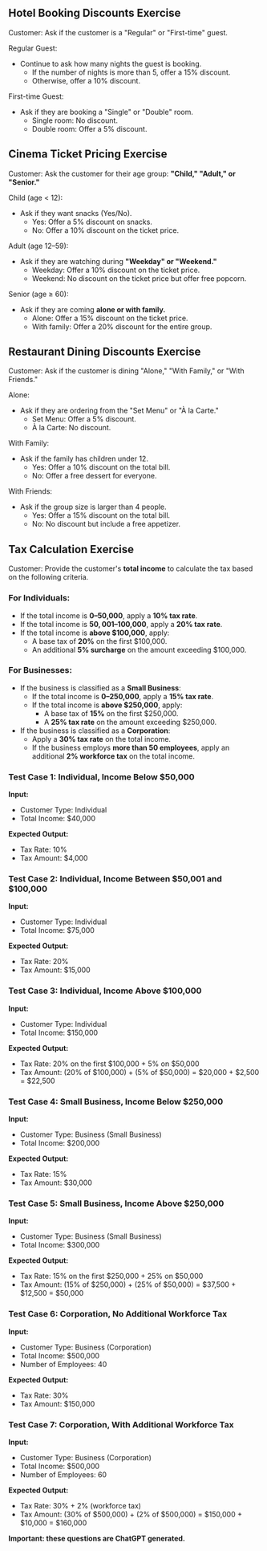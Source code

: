 ## Hotel Booking Discounts Exercise

Customer: Ask if the customer is a "Regular" or "First-time" guest.

Regular Guest:

- Continue to ask how many nights the guest is booking.
  - If the number of nights is more than 5, offer a 15% discount.
  - Otherwise, offer a 10% discount.

First-time Guest:

- Ask if they are booking a "Single" or "Double" room.
  - Single room: No discount.
  - Double room: Offer a 5% discount.
 
## Cinema Ticket Pricing Exercise

Customer: Ask the customer for their age group: **"Child," "Adult," or "Senior."**

Child (age < 12):

- Ask if they want snacks (Yes/No).
  - Yes: Offer a 5% discount on snacks.
  - No: Offer a 10% discount on the ticket price.

Adult (age 12–59):

- Ask if they are watching during **"Weekday" or "Weekend."**
  - Weekday: Offer a 10% discount on the ticket price.
  - Weekend: No discount on the ticket price but offer free popcorn.

Senior (age ≥ 60):

- Ask if they are coming **alone or with family.**
  - Alone: Offer a 15% discount on the ticket price.
  - With family: Offer a 20% discount for the entire group.

## Restaurant Dining Discounts Exercise

Customer: Ask if the customer is dining "Alone," "With Family," or "With Friends."

Alone:

- Ask if they are ordering from the "Set Menu" or "À la Carte."
  - Set Menu: Offer a 5% discount.
  - À la Carte: No discount.

With Family:

- Ask if the family has children under 12.
  - Yes: Offer a 10% discount on the total bill.
  - No: Offer a free dessert for everyone.

With Friends:

- Ask if the group size is larger than 4 people.
  - Yes: Offer a 15% discount on the total bill.
  - No: No discount but include a free appetizer.

## Tax Calculation Exercise

Customer: Provide the customer's **total income** to calculate the tax based on the following criteria.

### For Individuals:
- If the total income is **$0–$50,000**, apply a **10% tax rate**.
- If the total income is **$50,001–$100,000**, apply a **20% tax rate**.
- If the total income is **above $100,000**, apply:
  - A base tax of **20%** on the first $100,000.
  - An additional **5% surcharge** on the amount exceeding $100,000.

### For Businesses:
- If the business is classified as a **Small Business**:
  - If the total income is **$0–$250,000**, apply a **15% tax rate**.
  - If the total income is **above $250,000**, apply:
    - A base tax of **15%** on the first $250,000.
    - A **25% tax rate** on the amount exceeding $250,000.
- If the business is classified as a **Corporation**:
  - Apply a **30% tax rate** on the total income.
  - If the business employs **more than 50 employees**, apply an additional **2% workforce tax** on the total income.

### Test Case 1: Individual, Income Below $50,000
**Input:**  
- Customer Type: Individual  
- Total Income: $40,000  

**Expected Output:**  
- Tax Rate: 10%  
- Tax Amount: $4,000  

### Test Case 2: Individual, Income Between $50,001 and $100,000
**Input:**  
- Customer Type: Individual  
- Total Income: $75,000  

**Expected Output:**  
- Tax Rate: 20%  
- Tax Amount: $15,000  

### Test Case 3: Individual, Income Above $100,000
**Input:**  
- Customer Type: Individual  
- Total Income: $150,000  

**Expected Output:**  
- Tax Rate: 20% on the first $100,000 + 5% on $50,000  
- Tax Amount: (20% of $100,000) + (5% of $50,000) = $20,000 + $2,500 = $22,500  

### Test Case 4: Small Business, Income Below $250,000
**Input:**  
- Customer Type: Business (Small Business)  
- Total Income: $200,000  

**Expected Output:**  
- Tax Rate: 15%  
- Tax Amount: $30,000  

### Test Case 5: Small Business, Income Above $250,000
**Input:**  
- Customer Type: Business (Small Business)  
- Total Income: $300,000  

**Expected Output:**  
- Tax Rate: 15% on the first $250,000 + 25% on $50,000  
- Tax Amount: (15% of $250,000) + (25% of $50,000) = $37,500 + $12,500 = $50,000  

### Test Case 6: Corporation, No Additional Workforce Tax
**Input:**  
- Customer Type: Business (Corporation)  
- Total Income: $500,000  
- Number of Employees: 40  

**Expected Output:**  
- Tax Rate: 30%  
- Tax Amount: $150,000  

### Test Case 7: Corporation, With Additional Workforce Tax
**Input:**  
- Customer Type: Business (Corporation)  
- Total Income: $500,000  
- Number of Employees: 60  

**Expected Output:**  
- Tax Rate: 30% + 2% (workforce tax)  
- Tax Amount: (30% of $500,000) + (2% of $500,000) = $150,000 + $10,000 = $160,000  

**Important: these questions are ChatGPT generated.**
